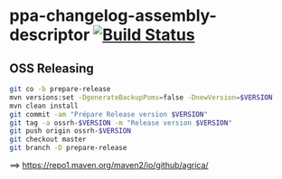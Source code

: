# ppa-changelog-assembly-descriptor [![Build Status](https://travis-ci.com/agrica/ppa-changelog-assembly-descriptor.svg?branch=master)](https://travis-ci.com/agrica/ppa-changelog-assembly-descriptor)


## OSS Releasing
```bash
git co -b prepare-release
mvn versions:set -DgenerateBackupPoms=false -DnewVersion=$VERSION
mvn clean install
git commit -am "Prépare Release version $VERSION"
git tag -a ossrh-$VERSION -m "Release version $VERSION"
git push origin ossrh-$VERSION
git checkout master
git branch -D prepare-release
```
==> https://repo1.maven.org/maven2/io/github/agrica/